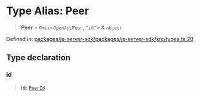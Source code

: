 # Type Alias: Peer

> **Peer** = `Omit`\<`OpenApiPeer`, `"id"`\> & `object`

Defined in: [packages/js-server-sdk/packages/js-server-sdk/src/types.ts:20](https://github.com/fishjam-cloud/js-server-sdk/blob/47c214593e589512a3ba31be9d92be66ca83da9a/packages/js-server-sdk/src/types.ts#L20)

## Type declaration

### id

> **id**: [`PeerId`](PeerId.md)
